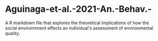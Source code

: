 # Aguinaga-et-al.-2021-An.-Behav.-
A R markdown file that explores the theoretical implications of how the social environmnent effects an individual's assessment of environmental quality. 
